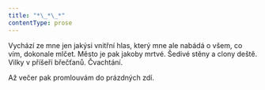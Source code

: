 ```yaml
---
title: "*\_*\_*"
contentType: prose
---
```


Vychází ze mne jen jakýsi vnitřní hlas, který mne ale nabádá o všem, co vím, dokonale mlčet. Město je pak jakoby mrtvé. Šedivé stěny a clony deště. Vilky v příšeří břečťanů. Čvachtání.  

Až večer pak promlouvám do prázdných zdí.

